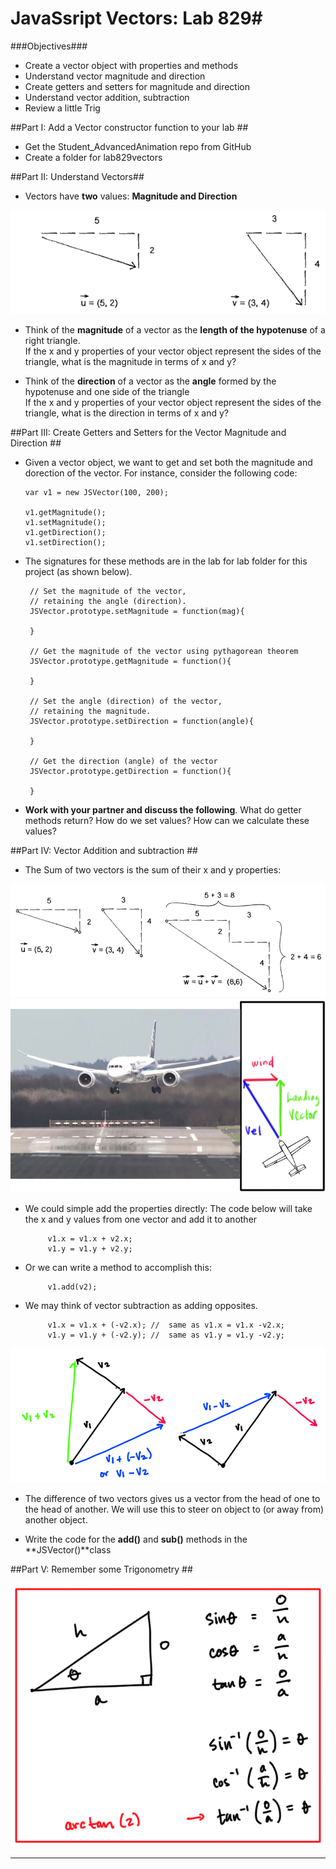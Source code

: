 # JavaSsript Vectors: Lab 829#

###Objectives###
 - Create a vector object with properties and methods
 - Understand vector magnitude and direction 
 - Create getters and setters for magnitude and direction 
 - Understand vector addition, subtraction
 - Review a little Trig
 


##Part I: Add a Vector constructor function to your lab ##

 - Get the Student_AdvancedAnimation repo from GitHub 
 - Create a folder for lab829vectors


##Part II: Understand Vectors##

 -  Vectors have **two** values: **Magnitude and Direction**
 

 ![image](vectors.png)


 -  Think of the **magnitude** of a vector as the **length of the hypotenuse** of a right triangle.  
 If the x and y properties of your vector object represent the sides of the triangle, what is the magnitude in terms of x and y? </br>


 -  Think of the **direction** of a vector as the **angle** formed by the hypotenuse and one side of the triangle  
If the x and y properties of your vector object represent the sides of the triangle, what is the direction in terms of x and y? </br>
 
##Part III: Create Getters and Setters for the Vector Magnitude and Direction ##

 -  Given a vector object, we want to get and set both the magnitude and dorection of the vector.  For instance, consider the following code:

		var v1 = new JSVector(100, 200);

		v1.getMagnitude();
		v1.setMagnitude();
		v1.getDirection();
		v1.setDirection();

 - The signatures for these methods are in the lab for lab folder for this project (as shown below).  
 
        // Set the magnitude of the vector,
		// retaining the angle (direction).
		JSVector.prototype.setMagnitude = function(mag){
		  
		}
		
		// Get the magnitude of the vector using pythagorean theorem
		JSVector.prototype.getMagnitude = function(){
		 
		}
		
		// Set the angle (direction) of the vector,
		// retaining the magnitude.
		JSVector.prototype.setDirection = function(angle){
		 
		}
		
		// Get the direction (angle) of the vector
		JSVector.prototype.getDirection = function(){
		  
		}

 - **Work with your partner and discuss the following**.  What do getter methods return?  How do we set values? How can we calculate these values?


##Part IV: Vector Addition and subtraction ##

 - The Sum of two vectors is the sum of their x and y properties:

![image](vec2.png)
![image](vec4.png)

 - We could simple add the properties directly:  The code below will take the x and y values from one vector and add it to another

			v1.x = v1.x + v2.x;
			v1.y = v1.y + v2.y;

 - Or we can write a method to accomplish this:

			v1.add(v2);

 - We may think of vector subtraction as adding opposites.

			v1.x = v1.x + (-v2.x); //  same as v1.x = v1.x -v2.x;
			v1.y = v1.y + (-v2.y); //  same as v1.y = v1.y -v2.y;

![image](vec5.png)

 - The difference of two vectors gives us a vector from the head of one to the head of another.  We will use this to steer on object to (or away from) another object.
 
 - Write the code for the **add()** and **sub()** methods in the **JSVector()**class


##Part V: Remember some Trigonometry ##


![image](vec8.png)

----



